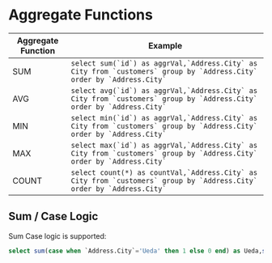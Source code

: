 # Aggregate Functions

| Aggregate Function | Example                                                                                                                    |
| ------------------ | -------------------------------------------------------------------------------------------------------------------------- |
| SUM                | `` select sum(`id`) as aggrVal,`Address.City` as City from `customers` group by `Address.City` order by `Address.City`  `` |
| AVG                | `` select avg(`id`) as aggrVal,`Address.City` as City from `customers` group by `Address.City` order by `Address.City`  `` |
| MIN                | `` select min(`id`) as aggrVal,`Address.City` as City from `customers` group by `Address.City` order by `Address.City`  `` |
| MAX                | `` select max(`id`) as aggrVal,`Address.City` as City from `customers` group by `Address.City` order by `Address.City`  `` |
| COUNT              | `` select count(*) as countVal,`Address.City` as City from `customers` group by `Address.City` order by `Address.City`  `` |

## Sum / Case Logic

Sum Case logic is supported:

```sql
select sum(case when `Address.City`='Ueda' then 1 else 0 end) as Ueda,sum(case when `Address.City`='Tete' then 1 else 0 end) as Tete from `customers` group by `xxx`
```
